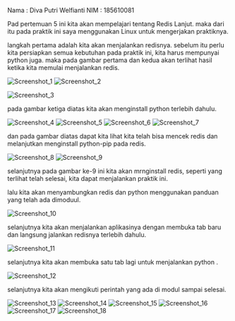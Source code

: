 Nama    : Diva Putri Welfianti
NIM     : 185610081

Pad pertemuan 5 ini kita akan mempelajari tentang Redis Lanjut. maka dari itu pada praktik ini saya menggunakan Linux untuk mengerjakan praktiknya. 

langkah pertama adalah kita akan menjalankan redisnya. sebelum itu perlu kita persiapkan semua kebutuhan pada praktik ini, kita harus mempunyai python juga. maka pada gambar pertama dan kedua akan terlihat hasil ketika kita memulai menjalankan redis. 


![Screenshot_1](gambar/Screenshot_1.png)
![Screenshot_2](gambar/Screenshot_2.png)

![Screenshot_3](gambar/Screenshot_3.png)

pada gambar ketiga diatas kita akan menginstall python terlebih dahulu.

![Screenshot_4](gambar/Screenshot_4.png)
![Screenshot_5](gambar/Screenshot_5.png)
![Screenshot_6](gambar/Screenshot_6.png)
![Screenshot_7](gambar/Screenshot_7.png)

dan pada gambar diatas dapat kita lihat kita telah bisa mencek redis dan melanjutkan menginstall python-pip pada redis.

![Screenshot_8](gambar/Screenshot_8.png)
![Screenshot_9](gambar/Screenshot_9.png)

selanjutnya pada gambar ke-9 ini kita akan mrnginstall redis, seperti yang terlihat telah selesai, kita dapat menjalankan praktik ini.

lalu kita akan menyambungkan redis dan python menggunakan panduan yang telah ada dimoduul.

![Screenshot_10](gambar/Screenshot_10.png)

selanjutnya kita akan menjalankan aplikasinya dengan membuka tab baru dan langsung jalankan redisnya terlebih dahulu. 

![Screenshot_11](gambar/Screenshot_11.png)

selanjutnya kita akan membuka satu tab lagi untuk menjalankan python .

![Screenshot_12](gambar/Screenshot_12.png)

selanjutnya kita akan mengikuti perintah yang ada di modul sampai selesai.

![Screenshot_13](gambar/Screenshot_13.png)
![Screenshot_14](gambar/Screenshot_14.png)
![Screenshot_15](gambar/Screenshot_15.png)
![Screenshot_16](gambar/Screenshot_16.png)
![Screenshot_17](gambar/Screenshot_17.png)
![Screenshot_18](gambar/Screenshot_18.png)
